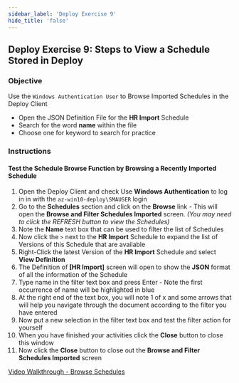 ```yaml
---
sidebar_label: 'Deploy Exercise 9'
hide_title: 'false'
---
```


## Deploy Exercise 9: Steps to View a Schedule Stored in Deploy

### Objective

Use the ```Windows Authentication User``` to Browse Imported Schedules in the Deploy Client

- Open the JSON Definition File for the **HR Import** Schedule
- Search for the word **name** within the file
- Choose one for keyword to search for practice

### Instructions

#### Test the Schedule Browse Function by Browsing a Recently Imported Schedule

1.  Open the Deploy Client and check Use **Windows Authentication** to log in in with the ```az-win10-deploy\SMAUSER``` login
2.	Go to the **Schedules** section and click on the **Browse** link - This will open the **Browse and Filter Schedules Imported** screen. *(You may need to click the REFRESH button to view the Schedules)*
3.  Note the **Name** text box that can be used to filter the list of Schedules
4.	Now click the ```>``` next to the **HR Import** Schedule to expand the list of Versions of this Schedule that are available
5.	Right-Click the latest Version of the **HR Import** Schedule and select **View Definition**
6.	The Definition of **[HR Import]** screen will open to show the **JSON** format of all the information of the Schedule
7.	Type name in the filter text box and press Enter - Note the first occurrence of name will be highlighted in blue
8.  At the right end of the text box, you will note 1 of x and some arrows that will help you navigate through the document according to the filter you have entered
9.	Now put a new selection in the filter text box and test the filter action for yourself
10.	When you have finished your activities click the **Close** button to close this window
11.	Now click the **Close** button to close out the **Browse and Filter Schedules Imported** screen

[Video Walkthrough - Browse Schedules](../static/imgdeploy/Deploy_BrowseSchedules.mp4)